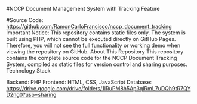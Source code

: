#NCCP Document Management System with Tracking Feature

#Source Code: https://github.com/RamonCarloFrancisco/nccp_document_tracking
Important Notice: 
This repository contains static files only. The system is built using PHP, which cannot be executed directly on GitHub Pages. Therefore, you will not see the full functionality or working demo when viewing the repository on GitHub.
About This Repository
This repository contains the complete source code for the NCCP Document Tracking System, compiled as static files for version control and sharing purposes.
Technology Stack

Backend: PHP
Frontend: HTML, CSS, JavaScript
Database: https://drive.google.com/drive/folders/1IRuPM8h5Ap3qlRmL7uDQh9tR7QYD2ng0?usp=sharing
